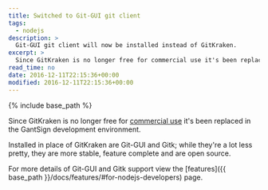 ```yaml
---
title: Switched to Git-GUI git client
tags:
  - nodejs
description: >
  Git-GUI git client will now be installed instead of GitKraken.
excerpt: >
  Since GitKraken is no longer free for commercial use it's been replaced...
read_time: no
date: 2016-12-11T22:15:36+00:00
modified: 2016-12-11T22:15:36+00:00
---
```


{% include base_path %}

Since GitKraken is no longer free for
[commercial use](https://blog.axosoft.com/2016/10/07/gitkraken-pricing-clarification/)
it's been replaced in the GantSign development environment.

Installed in place of GitKraken are Git-GUI and Gitk; while they're a lot less
pretty, they are more stable, feature complete and are open source.

For more details of Git-GUI and Gitk support view the
[features]({{ base_path }}/docs/features/#for-nodejs-developers)
page.
